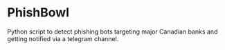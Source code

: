 # PhishBowl
 Python script to detect phishing bots targeting major Canadian banks and getting notified via a telegram channel.
